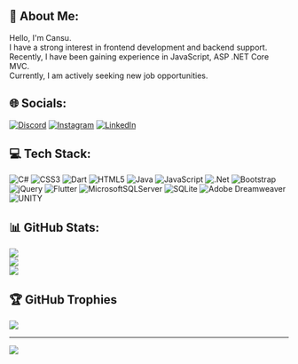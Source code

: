 ## 💫 About Me:
Hello, I'm Cansu. <br>I have a strong interest in frontend development and backend support. <br>Recently, I have been gaining experience in JavaScript, ASP .NET Core MVC.<br> Currently, I am actively seeking new job opportunities.


## 🌐 Socials:
[![Discord](https://img.shields.io/badge/Discord-%237289DA.svg?logo=discord&logoColor=white)](https://discord.gg/cnsu7#7976) [![Instagram](https://img.shields.io/badge/Instagram-%23E4405F.svg?logo=Instagram&logoColor=white)](https://instagram.com/cnsu_sahann) [![LinkedIn](https://img.shields.io/badge/LinkedIn-%230077B5.svg?logo=linkedin&logoColor=white)](https://linkedin.com/in/cansu-sahan-a56426230) 

## 💻 Tech Stack:
![C#](https://img.shields.io/badge/c%23-%23239120.svg?style=flat&logo=c-sharp&logoColor=white) ![CSS3](https://img.shields.io/badge/css3-%231572B6.svg?style=flat&logo=css3&logoColor=white) ![Dart](https://img.shields.io/badge/dart-%230175C2.svg?style=flat&logo=dart&logoColor=white) ![HTML5](https://img.shields.io/badge/html5-%23E34F26.svg?style=flat&logo=html5&logoColor=white) ![Java](https://img.shields.io/badge/java-%23ED8B00.svg?style=flat&logo=java&logoColor=white) ![JavaScript](https://img.shields.io/badge/javascript-%23323330.svg?style=flat&logo=javascript&logoColor=%23F7DF1E) ![.Net](https://img.shields.io/badge/.NET-5C2D91?style=flat&logo=.net&logoColor=white) ![Bootstrap](https://img.shields.io/badge/bootstrap-%23563D7C.svg?style=flat&logo=bootstrap&logoColor=white) ![jQuery](https://img.shields.io/badge/jquery-%230769AD.svg?style=flat&logo=jquery&logoColor=white) ![Flutter](https://img.shields.io/badge/Flutter-%2302569B.svg?style=flat&logo=Flutter&logoColor=white) ![MicrosoftSQLServer](https://img.shields.io/badge/Microsoft%20SQL%20Server-CC2927?style=flat&logo=microsoft%20sql%20server&logoColor=white) ![SQLite](https://img.shields.io/badge/sqlite-%2307405e.svg?style=flat&logo=sqlite&logoColor=white) ![Adobe Dreamweaver](https://img.shields.io/badge/Adobe%20Dreamweaver-FF61F6.svg?style=flat&logo=Adobe%20Dreamweaver&logoColor=white) ![UNITY](https://img.shields.io/badge/Unity-%2320232a.svg?style=flat&logo=unity&logoColor=white)
## 📊 GitHub Stats:
![](https://github-readme-stats.vercel.app/api?username=cansusahan&theme=algolia&hide_border=false&include_all_commits=false&count_private=false)<br/>
![](https://github-readme-streak-stats.herokuapp.com/?user=cansusahan&theme=algolia&hide_border=false)<br/>
![](https://github-readme-stats.vercel.app/api/top-langs/?username=cansusahan&theme=algolia&hide_border=false&include_all_commits=false&count_private=false&layout=compact)

## 🏆 GitHub Trophies
![](https://github-profile-trophy.vercel.app/?username=cansusahan&theme=algolia&no-frame=false&no-bg=false&margin-w=4)

---
[![](https://visitcount.itsvg.in/api?id=cansusahan&icon=2&color=1)](https://visitcount.itsvg.in)

<!-- Proudly created with GPRM ( https://gprm.itsvg.in ) -->
